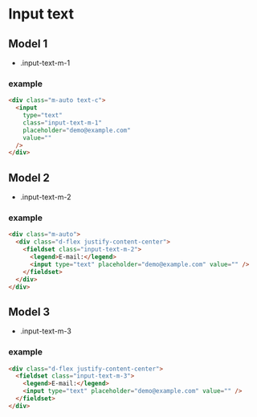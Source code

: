# Input text

## Model 1

- .input-text-m-1

### example

```html
<div class="m-auto text-c">
  <input
    type="text"
    class="input-text-m-1"
    placeholder="demo@example.com"
    value=""
  />
</div>
```

## Model 2

- .input-text-m-2

### example

```html
<div class="m-auto">
  <div class="d-flex justify-content-center">
    <fieldset class="input-text-m-2">
      <legend>E-mail:</legend>
      <input type="text" placeholder="demo@example.com" value="" />
    </fieldset>
  </div>
</div>
```

## Model 3

- .input-text-m-3

### example

```html
<div class="d-flex justify-content-center">
  <fieldset class="input-text-m-3">
    <legend>E-mail:</legend>
    <input type="text" placeholder="demo@example.com" value="" />
  </fieldset>
</div>
```
